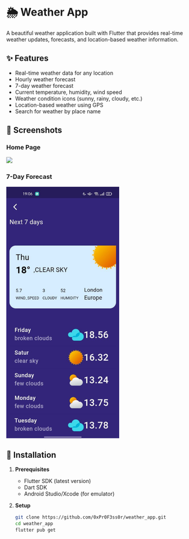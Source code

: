 # 🌦️ Weather App

A beautiful weather application built with Flutter that provides real-time weather updates, forecasts, and location-based weather information.

## ✨ Features

- Real-time weather data for any location
- Hourly weather forecast
- 7-day weather forecast  
- Current temperature, humidity, wind speed
- Weather condition icons (sunny, rainy, cloudy, etc.)
- Location-based weather using GPS
- Search for weather by place name

## 📸 Screenshots

### Home Page
<img src="https://raw.githubusercontent.com/0xPr0F3ss0r/weather_app/6b23cf4f3f35c90c72ea5299e72fbda56a540df8/photo_2025-04-03_07-08-11.jpg" width="300">

### 7-Day Forecast  
<img src="https://github.com/0xPr0F3ss0r/weather_app/blob/a6d1d50571e57e3950157bafab167130f59725cd/photo_2025-04-03_07-07-50.jpg" width="300">

## 🚀 Installation

1. **Prerequisites**
   - Flutter SDK (latest version)
   - Dart SDK
   - Android Studio/Xcode (for emulator)

2. **Setup**
   ```bash
   git clone https://github.com/0xPr0F3ss0r/weather_app.git
   cd weather_app
   flutter pub get
